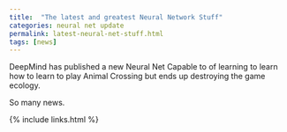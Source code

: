 ```yaml
---
title:  "The latest and greatest Neural Network Stuff"
categories: neural net update
permalink: latest-neural-net-stuff.html
tags: [news]
---
```


DeepMind has published a new Neural Net Capable to of learning to learn how to learn to play Animal Crossing but ends up destroying the game ecology.

So many news.

{% include links.html %}
